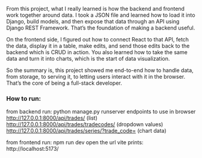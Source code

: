 From this project, what I really learned is how the backend and frontend work together around data. I took a JSON file and learned how to load it into Django, build models, and then expose that data through an API using Django REST Framework. That’s the foundation of making a backend useful.

On the frontend side, I figured out how to connect React to that API, fetch the data, display it in a table, make edits, and send those edits back to the backend which is CRUD in action. You also learned how to take the same data and turn it into charts, which is the start of data visualization.


So the summary is, this project showed me end-to-end how to handle data, from storage, to serving it, to letting users interact with it in the browser. That’s the core of being a full-stack developer.

### How to run:

from backend run: python manage.py runserver
endpoints to use in browser
  http://127.0.0.1:8000/api/trades/ (list)
  http://127.0.0.1:8000/api/trades/tradecodes/ (dropdown values)
  http://127.0.0.1:8000/api/trades/series/?trade_code=<one-code> (chart data)

from frontend run: npm run dev
open the url vite prints: http://localhost:5173/
